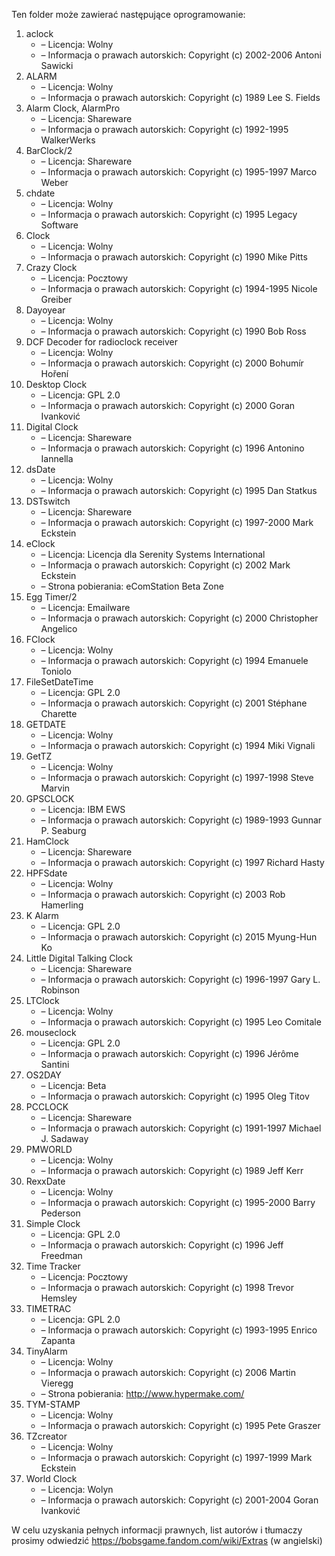 Ten folder może zawierać następujące oprogramowanie:

1. aclock
   - – Licencja: Wolny
   - – Informacja o prawach autorskich: Copyright (c) 2002-2006 Antoni Sawicki
2. ALARM
   - – Licencja: Wolny
   - – Informacja o prawach autorskich: Copyright (c) 1989 Lee S. Fields
3. Alarm Clock, AlarmPro
   - – Licencja: Shareware
   - – Informacja o prawach autorskich: Copyright (c) 1992-1995 WalkerWerks
4. BarClock/2
   - – Licencja: Shareware
   - – Informacja o prawach autorskich: Copyright (c) 1995-1997 Marco Weber
5. chdate
   - – Licencja: Wolny
   - – Informacja o prawach autorskich: Copyright (c) 1995 Legacy Software
6. Clock
   - – Licencja: Wolny
   - – Informacja o prawach autorskich: Copyright (c) 1990 Mike Pitts
7. Crazy Clock
   - – Licencja: Pocztowy
   - – Informacja o prawach autorskich: Copyright (c) 1994-1995 Nicole Greiber
8. Dayoyear
   - – Licencja: Wolny
   - – Informacja o prawach autorskich: Copyright (c) 1990 Bob Ross
9. DCF Decoder for radioclock receiver
   - – Licencja: Wolny
   - – Informacja o prawach autorskich: Copyright (c) 2000 Bohumír Hoření
10. Desktop Clock
    - – Licencja: GPL 2.0
    - – Informacja o prawach autorskich: Copyright (c) 2000 Goran Ivanković
11. Digital Clock
    - – Licencja: Shareware
    - – Informacja o prawach autorskich: Copyright (c) 1996 Antonino Iannella
12. dsDate
    - – Licencja: Wolny
    - – Informacja o prawach autorskich: Copyright (c) 1995 Dan Statkus
13. DSTswitch
    - – Licencja: Shareware
    - – Informacja o prawach autorskich: Copyright (c) 1997-2000 Mark Eckstein
14. eClock
    - – Licencja: Licencja dla Serenity Systems International
    - – Informacja o prawach autorskich: Copyright (c) 2002 Mark Eckstein
    - – Strona pobierania: eComStation Beta Zone
15. Egg Timer/2
    - – Licencja: Emailware
    - – Informacja o prawach autorskich: Copyright (c) 2000 Christopher Angelico
16. FClock
    - – Licencja: Wolny
    - – Informacja o prawach autorskich: Copyright (c) 1994 Emanuele Toniolo
17. FileSetDateTime
    - – Licencja: GPL 2.0
    - – Informacja o prawach autorskich: Copyright (c) 2001 Stéphane Charette
18. GETDATE
    - – Licencja: Wolny
    - – Informacja o prawach autorskich: Copyright (c) 1994 Miki Vignali
19. GetTZ
    - – Licencja: Wolny
    - – Informacja o prawach autorskich: Copyright (c) 1997-1998 Steve Marvin
20. GPSCLOCK
    - – Licencja: IBM EWS
    - – Informacja o prawach autorskich: Copyright (c) 1989-1993 Gunnar P. Seaburg
21. HamClock
    - – Licencja: Shareware
    - – Informacja o prawach autorskich: Copyright (c) 1997 Richard Hasty
22. HPFSdate
    - – Licencja: Wolny
    - – Informacja o prawach autorskich: Copyright (c) 2003 Rob Hamerling
23. K Alarm
    - – Licencja: GPL 2.0
    - – Informacja o prawach autorskich: Copyright (c) 2015 Myung-Hun Ko
24. Little Digital Talking Clock
    - – Licencja: Shareware
    - – Informacja o prawach autorskich: Copyright (c) 1996-1997 Gary L. Robinson
25. LTClock
    - – Licencja: Wolny
    - – Informacja o prawach autorskich: Copyright (c) 1995 Leo Comitale
26. mouseclock
    - – Licencja: GPL 2.0
    - – Informacja o prawach autorskich: Copyright (c) 1996 Jérôme Santini
27. OS2DAY
    - – Licencja: Beta
    - – Informacja o prawach autorskich: Copyright (c) 1995 Oleg Titov
28. PCCLOCK
    - – Licencja: Shareware
    - – Informacja o prawach autorskich: Copyright (c) 1991-1997 Michael J. Sadaway
29. PMWORLD
    - – Licencja: Wolny
    - – Informacja o prawach autorskich: Copyright (c) 1989 Jeff Kerr
30. RexxDate
    - – Licencja: Wolny
    - – Informacja o prawach autorskich: Copyright (c) 1995-2000 Barry Pederson
31. Simple Clock
    - – Licencja: GPL 2.0
    - – Informacja o prawach autorskich: Copyright (c) 1996 Jeff Freedman
32. Time Tracker
    - – Licencja: Pocztowy
    - – Informacja o prawach autorskich: Copyright (c) 1998 Trevor Hemsley
33. TIMETRAC
    - – Licencja: GPL 2.0
    - – Informacja o prawach autorskich: Copyright (c) 1993-1995 Enrico Zapanta
34. TinyAlarm
    - – Licencja: Wolny
    - – Informacja o prawach autorskich: Copyright (c) 2006 Martin Vieregg
    - – Strona pobierania: http://www.hypermake.com/
35. TYM-STAMP
    - – Licencja: Wolny
    - – Informacja o prawach autorskich: Copyright (c) 1995 Pete Graszer
36. TZcreator
    - – Licencja: Wolny
    - – Informacja o prawach autorskich: Copyright (c) 1997-1999 Mark Eckstein
37. World Clock
    - – Licencja: Wolyn
    - – Informacja o prawach autorskich: Copyright (c) 2001-2004 Goran Ivanković

W celu uzyskania pełnych informacji prawnych, list autorów i tłumaczy prosimy odwiedzić https://bobsgame.fandom.com/wiki/Extras (w angielski)
